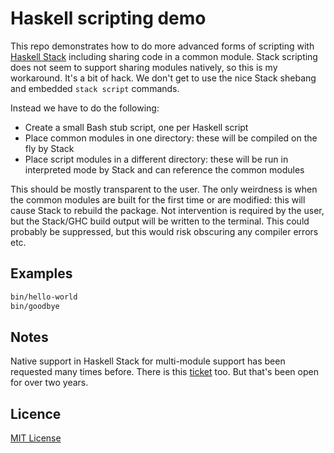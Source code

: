 # Haskell scripting demo

This repo demonstrates how to do more advanced forms of scripting with [Haskell Stack][haskell-stack] including sharing code in a common module. Stack scripting does not seem to support sharing modules natively, so this is my workaround. It's a bit of hack. We don't get to use the nice Stack shebang and embedded `stack script` commands.

Instead we have to do the following:

* Create a small Bash stub script, one per Haskell script
* Place common modules in one directory: these will be compiled on the fly by Stack
* Place script modules in a different directory: these will be run in interpreted mode by Stack and can reference the common modules

This should be mostly transparent to the user. The only weirdness is when the common modules are built for the first time or are modified: this will cause Stack to rebuild the package. Not intervention is required by the user, but the Stack/GHC build output will be written to the terminal. This could probably be suppressed, but this would risk obscuring any compiler errors etc.

## Examples

```bash
bin/hello-world
bin/goodbye
```

## Notes

Native support in Haskell Stack for multi-module support has been requested many times before. There is this [ticket][ticket] too. But that's been open for over two years.

## Licence

[MIT License](LICENSE)

[haskell-stack]: https://haskellstack.org/
[ticket]: https://github.com/commercialhaskell/stack/issues/2627
